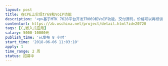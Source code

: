 ```yaml
---                
layout: post       
title: 在CPE上实现tr69和VoIP功能           
description: '<p>基于MTK 7628平台开发TR069和VoIP功能，交付源码，价格可以再细谈。</p>'     
contenturl: https://zb.oschina.net/project/detail.html?id=20720      
tags: [C,嵌入式应用]            
salary: 5000-10000元          
publish_time: '已发布 8 小时'         
start_time: '2018-06-06 11:03:10'           
apply: 1                   
time_range: 2 周              
status: 招募中                  
---                 
```


